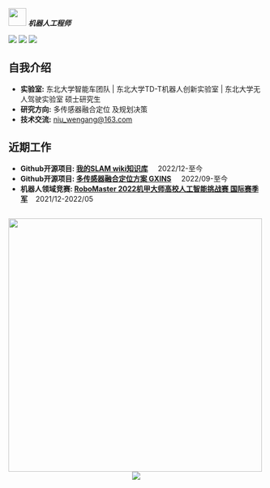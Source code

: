   <img src="https://user-images.githubusercontent.com/5679180/79618120-0daffb80-80be-11ea-819e-d2b0fa904d07.gif" width="35px"> ***机器人工程师***


[![](https://img.shields.io/badge/Bilibili-robotics%E6%B8%AF-brightgreen)](https://space.bilibili.com/356146260)
[![](https://img.shields.io/badge/CSDN%E5%8D%9A%E5%AE%A2-robotics%E6%B8%AF-brightgreen)](https://blog.csdn.net/weixin_37684239?type=blog)
![](https://visitor-badge.laobi.icu/badge?page_id=niuwengang.visitor-badge)

## 自我介绍
+ **实验室:** 东北大学智能车团队 | 东北大学TD-T机器人创新实验室 | 东北大学无人驾驶实验室 硕士研究生
+ **研究方向:** 多传感器融合定位 及规划决策
+ **技术交流:** niu_wengang@163.com

## 近期工作
+ **Github开源项目: [我的SLAM wiki知识库](https://github.com/niuwengang/my_slam_wiki)** &nbsp;&nbsp;&nbsp;&nbsp;2022/12-至今
+ **Github开源项目: [多传感器融合定位方案 GXINS](https://github.com/niuwengang/GXINS)** &nbsp;&nbsp;&nbsp;&nbsp;2022/09-至今
+ **机器人领域竞赛: [RoboMaster 2022机甲大师高校人工智能挑战赛 国际赛季军](https://www.robomaster.com/zh-CN/resource/pages/announcement/1454)**&nbsp;&nbsp;&nbsp;&nbsp;2021/12-2022/05 

##


<img src="https://github-profile-trophy.vercel.app/?username=niuwengang&theme=dark_lover"  width = "500px"    />        


<div align="center">
  <img  src="https://activity-graph.herokuapp.com/graph?username=niuwengang" />
</div>


